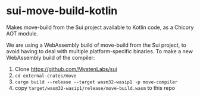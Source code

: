 # sui-move-build-kotlin

Makes move-build from the Sui project available to Kotlin code, as a Chicory AOT module.

We are using a WebAssembly build of move-build from the Sui project, to avoid having to deal with multiple
platform-specific binaries.  To make a new WebAssembly build of the compiler:

1. Clone https://github.com/MystenLabs/sui
2. `cd external-crates/move`
3. `cargo build --release --target wasm32-wasip1 -p move-compiler`
4. copy `target/wasm32-wasip1/release/move-build.wasm` to this repo
